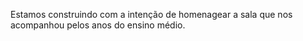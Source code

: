 Estamos construindo com a intenção de homenagear a sala que nos acompanhou pelos anos do ensino médio.
